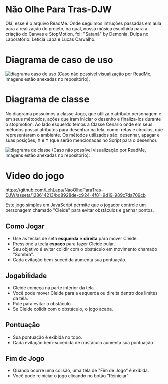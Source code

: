 # Não Olhe Para Tras-DJW

Olá, esse é o arquivo ReadMe. Onde seguimos intruções passadas em aula para a realização do projeto, na qual, nossa música escolhida para a criação do Canvas e StopMotion, foi: "Sataná" by Demonia. Dulpa no Laboratório: Letícia Lapa e Lucas Carvalho.


# Diagrama de caso de uso 
![diagrama caso de uso](https://github.com/LehLapa/NaoOlheParaTras-DJW/assets/128638269/f96e01b0-39fa-441e-b107-9b928e2e3d66) 
(Caso não possível visualização por ReadMe, Imagens estão anexadas no repositório).


# Diagrama de classe 
No diagrama possuimos a classe Jogo, que utiliza o atributo personagem e em seus métoodos, ações que iram iniciar o desenho e finaliza-los durante o stopmotion.
Ao lado esquerdo temos a Classe Cenario onde em seus métodos possui atributos para desenhar na tela, como: retas e círculos, que representaram o ambiente. Os métodos utilizados são: desenhar, apagar e suas posições, X e Y (que serão mencionadas no Script para o desenho).


![diagrama de classe](https://github.com/LehLapa/NaoOlheParaTras-DJW/assets/128638269/f45986d0-598a-471a-be92-8056a9753731) 
(Caso não possível visualização por ReadMe, Imagens estão anexadas no repositório).



# Video do jogo


https://github.com/LehLapa/NaoOlheParaTras-DJW/assets/128614213/bd8928de-c924-4f81-9d19-989c7da709cb

Este jogo simples em JavaScript permite que o jogador controle um personagem chamado "Cleide" para evitar obstáculos e ganhar pontos.

## Como Jogar
- Use as teclas de seta **esquerda** e **direita** para mover Cleide.
- Pressione a tecla **espaço** para fazer Cleide pular.
- Seu objetivo é evitar colidir com o obstáculo em movimento chamado "Sombra".
- Cada evitação bem-sucedida aumenta sua pontuação.

## Jogabilidade
- Cleide começa na parte inferior da tela.
- Você pode mover Cleide para a esquerda ou direita dentro dos limites da tela.
- Pule para evitar o obstáculo.
- Se Cleide colidir com o obstáculo, o jogo acaba.

## Pontuação
- Sua pontuação é exibida no topo.
- Cada evitação bem-sucedida de obstáculo aumenta sua pontuação.

## Fim de Jogo
- Quando ocorre uma colisão, uma tela de "Fim de Jogo" é exibida.
- Você pode reiniciar o jogo clicando no botão "Reiniciar".
